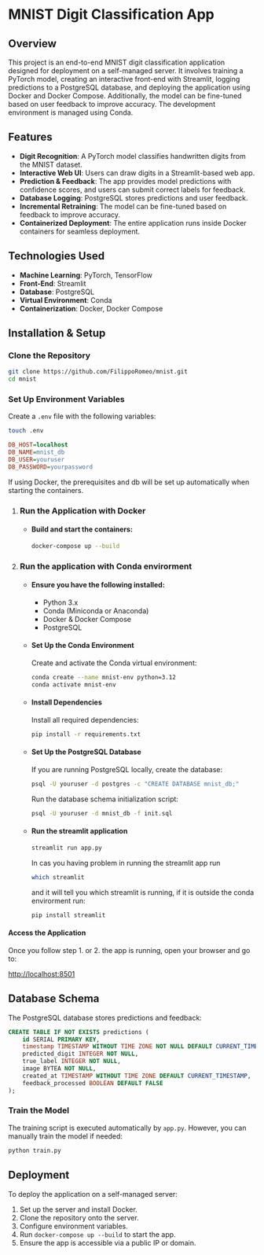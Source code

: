 # MNIST Digit Classification App

## Overview

This project is an end-to-end MNIST digit classification application designed for deployment on a self-managed server. It involves training a PyTorch model, creating an interactive front-end with Streamlit, logging predictions to a PostgreSQL database, and deploying the application using Docker and Docker Compose. Additionally, the model can be fine-tuned based on user feedback to improve accuracy. The development environment is managed using Conda.

## Features

- **Digit Recognition**: A PyTorch model classifies handwritten digits from the MNIST dataset.
- **Interactive Web UI**: Users can draw digits in a Streamlit-based web app.
- **Prediction & Feedback**: The app provides model predictions with confidence scores, and users can submit correct labels for feedback.
- **Database Logging**: PostgreSQL stores predictions and user feedback.
- **Incremental Retraining**: The model can be fine-tuned based on feedback to improve accuracy.
- **Containerized Deployment**: The entire application runs inside Docker containers for seamless deployment.

## Technologies Used

- **Machine Learning**: PyTorch, TensorFlow
- **Front-End**: Streamlit
- **Database**: PostgreSQL
- **Virtual Environment**: Conda
- **Containerization**: Docker, Docker Compose

## Installation & Setup

### Clone the Repository

```bash
git clone https://github.com/FilippoRomeo/mnist.git
cd mnist
```
### Set Up Environment Variables

Create a `.env` file with the following variables:

```bash
touch .env
```

```ini
DB_HOST=localhost
DB_NAME=mnist_db
DB_USER=youruser
DB_PASSWORD=yourpassword
```

If using Docker, the prerequisites and db will be set up automatically when starting the containers.

1. ### Run the Application with Docker

    - ####  Build and start the containers:

        ```bash
        docker-compose up --build
        ```

2. ### Run the application with Conda envirorment 

    - #### Ensure you have the following installed:

        - Python 3.x
        - Conda (Miniconda or Anaconda)
        - Docker & Docker Compose
        - PostgreSQL

    - #### Set Up the Conda Environment

        Create and activate the Conda virtual environment:

        ```bash
        conda create --name mnist-env python=3.12
        conda activate mnist-env
        ```

    - #### Install Dependencies

        Install all required dependencies:

        ```bash
        pip install -r requirements.txt
        ```
    - #### Set Up the PostgreSQL Database

        If you are running PostgreSQL locally, create the database:

        ```bash
        psql -U youruser -d postgres -c "CREATE DATABASE mnist_db;"
        ```

        Run the database schema initialization script:

        ```bash
        psql -U youruser -d mnist_db -f init.sql
        ```

    - #### Run the streamlit application  

        ```bash
        streamlit run app.py     
        ```

        In cas you having problem in running the streamlit app run 

        ```bash
        which streamlit
        ```

        and it will tell you which streamlit is running, if it is outside the conda envirorment run:

        ```bash
        pip install streamlit
        ```

#### Access the Application

Once you follow step 1. or 2. the app is running, open your browser and go to:

[http://localhost:8501](http://localhost:8501)

## Database Schema

The PostgreSQL database stores predictions and feedback:

```sql
CREATE TABLE IF NOT EXISTS predictions (
    id SERIAL PRIMARY KEY,
    timestamp TIMESTAMP WITHOUT TIME ZONE NOT NULL DEFAULT CURRENT_TIMESTAMP,
    predicted_digit INTEGER NOT NULL,
    true_label INTEGER NOT NULL,
    image BYTEA NOT NULL,
    created_at TIMESTAMP WITHOUT TIME ZONE DEFAULT CURRENT_TIMESTAMP,
    feedback_processed BOOLEAN DEFAULT FALSE
);
```

### Train the Model

The training script is executed automatically by `app.py`. However, you can manually train the model if needed:

```bash
python train.py
```

## Deployment

To deploy the application on a self-managed server:

1. Set up the server and install Docker.
2. Clone the repository onto the server.
3. Configure environment variables.
4. Run `docker-compose up --build` to start the app.
5. Ensure the app is accessible via a public IP or domain.